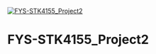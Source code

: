 [![FYS-STK4155_Project2](https://github.com/emmastorberg/FYS-STK4155_Project2/actions/workflows/pytest.yml/badge.svg)](https://github.com/emmastorberg/FYS-STK4155_Project2/actions/workflows/pytest.yml)
# FYS-STK4155_Project2
